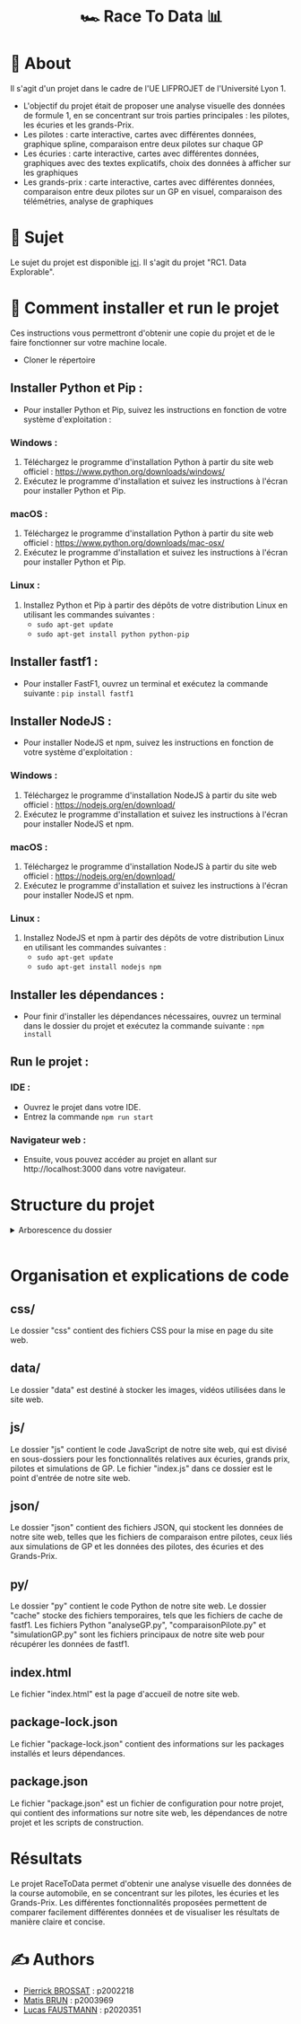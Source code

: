 <h1 align="center">🏎️ Race To Data 📊</h1>

# 🧐 About

Il s'agit d'un projet dans le cadre de l'UE LIFPROJET de l'Université Lyon 1.

- L'objectif du projet était de proposer une analyse visuelle des données de formule 1, en se concentrant sur trois parties principales : les pilotes, les écuries et les grands-Prix.
- Les pilotes : carte interactive, cartes avec différentes données, graphique spline, comparaison entre deux pilotes sur chaque GP
- Les écuries : carte interactive, cartes avec différentes données, graphiques avec des textes explicatifs, choix des données à afficher sur les graphiques
- Les grands-prix : carte interactive, cartes avec différentes données, comparaison entre deux pilotes sur un GP en visuel, comparaison des télémétries, analyse de graphiques

# 📓 Sujet

Le sujet du projet est disponible [ici](http://cazabetremy.fr/wiki/doku.php?id=projet:sujets).
Il s'agit du projet "RC1. Data Explorable".

# 🏁 Comment installer et run le projet

Ces instructions vous permettront d'obtenir une copie du projet et de le faire fonctionner sur votre machine locale.

- Cloner le répertoire

## Installer Python et Pip :

- Pour installer Python et Pip, suivez les instructions en fonction de votre système d'exploitation :

### Windows :

1. Téléchargez le programme d'installation Python à partir du site web officiel : https://www.python.org/downloads/windows/
2. Exécutez le programme d'installation et suivez les instructions à l'écran pour installer Python et Pip.

### macOS :

1. Téléchargez le programme d'installation Python à partir du site web officiel : https://www.python.org/downloads/mac-osx/
2. Exécutez le programme d'installation et suivez les instructions à l'écran pour installer Python et Pip.

### Linux :

1. Installez Python et Pip à partir des dépôts de votre distribution Linux en utilisant les commandes suivantes :
   - `sudo apt-get update`
   - `sudo apt-get install python python-pip`

## Installer fastf1 :

- Pour installer FastF1, ouvrez un terminal et exécutez la commande suivante : `pip install fastf1`

## Installer NodeJS :

- Pour installer NodeJS et npm, suivez les instructions en fonction de votre système d'exploitation :

### Windows :

1. Téléchargez le programme d'installation NodeJS à partir du site web officiel : https://nodejs.org/en/download/
2. Exécutez le programme d'installation et suivez les instructions à l'écran pour installer NodeJS et npm.

### macOS :

1. Téléchargez le programme d'installation NodeJS à partir du site web officiel : https://nodejs.org/en/download/
2. Exécutez le programme d'installation et suivez les instructions à l'écran pour installer NodeJS et npm.

### Linux :

1. Installez NodeJS et npm à partir des dépôts de votre distribution Linux en utilisant les commandes suivantes :
   - `sudo apt-get update`
   - `sudo apt-get install nodejs npm`

## Installer les dépendances :

- Pour finir d'installer les dépendances nécessaires, ouvrez un terminal dans le dossier du projet et exécutez la commande suivante : `npm install`

## Run le projet :

### IDE :

- Ouvrez le projet dans votre IDE.
- Entrez la commande `npm run start`

### Navigateur web :

- Ensuite, vous pouvez accéder au projet en allant sur http://localhost:3000 dans votre navigateur.

# Structure du projet

<details>
<summary>Arborescence du dossier</summary>

```
└── RaceToData/
    ├── css/
    ├── data/
    ├── js/
    │   ├── Ecuries/
    │   ├── Grands-Prix/
    │   ├── Pilote/
    │   ├── SimulationGP/
    │   └── index.js
    ├── json/
    │   ├── comparaisonPilote/
    │   ├── Ecuries/
    │   ├── simulationGP/
    │   ├── Driver.json
    │   └── Grands-prix.json
    ├── py/
    │   ├── cache/
    │   ├── analyseGP.py
    │   ├── comparaisonPilote.py
    │   └── simulationGP.py
    ├── index.html
    ├── package-lock.json
    ├── package.json
    └── README.md
```

</details>  
<br/>

# Organisation et explications de code

## css/

Le dossier "css" contient des fichiers CSS pour la mise en page du site web.

## data/

Le dossier "data" est destiné à stocker les images, vidéos utilisées dans le site web.

## js/

Le dossier "js" contient le code JavaScript de notre site web, qui est divisé en sous-dossiers pour les fonctionnalités relatives aux écuries, grands prix, pilotes et simulations de GP. Le fichier "index.js" dans ce dossier est le point d'entrée de notre site web.

## json/

Le dossier "json" contient des fichiers JSON, qui stockent les données de notre site web, telles que les fichiers de comparaison entre pilotes, ceux liés aux simulations de GP et les données des pilotes, des écuries et des Grands-Prix.

## py/

Le dossier "py" contient le code Python de notre site web. Le dossier "cache" stocke des fichiers temporaires, tels que les fichiers de cache de fastf1. Les fichiers Python "analyseGP.py", "comparaisonPilote.py" et "simulationGP.py" sont les fichiers principaux de notre site web pour récupérer les données de fastf1.

## index.html

Le fichier "index.html" est la page d'accueil de notre site web.

## package-lock.json

Le fichier "package-lock.json" contient des informations sur les packages installés et leurs dépendances.

## package.json

Le fichier "package.json" est un fichier de configuration pour notre projet, qui contient des informations sur notre site web, les dépendances de notre projet et les scripts de construction.

# Résultats

Le projet RaceToData permet d'obtenir une analyse visuelle des données de la course automobile, en se concentrant sur les pilotes, les écuries et les Grands-Prix. Les différentes fonctionnalités proposées permettent de comparer facilement différentes données et de visualiser les résultats de manière claire et concise.

# ✍️ Authors

- [Pierrick BROSSAT](https://forge.univ-lyon1.fr/p2002218) : p2002218
- [Matis BRUN](https://forge.univ-lyon1.fr/p2003969) : p2003969
- [Lucas FAUSTMANN](https://forge.univ-lyon1.fr/p2020351) : p2020351

